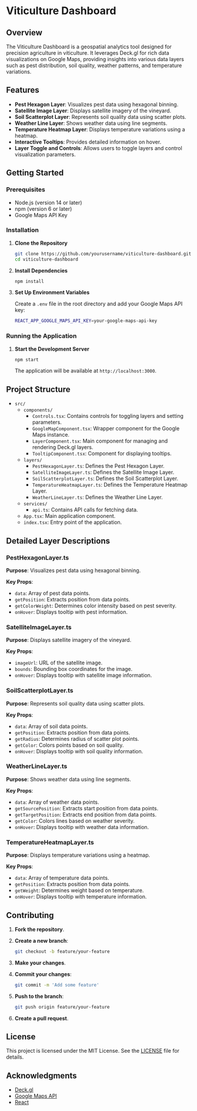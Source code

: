 # Viticulture Dashboard

## Overview

The Viticulture Dashboard is a geospatial analytics tool designed for precision agriculture in viticulture. It leverages Deck.gl for rich data visualizations on Google Maps, providing insights into various data layers such as pest distribution, soil quality, weather patterns, and temperature variations.

## Features

- **Pest Hexagon Layer**: Visualizes pest data using hexagonal binning.
- **Satellite Image Layer**: Displays satellite imagery of the vineyard.
- **Soil Scatterplot Layer**: Represents soil quality data using scatter plots.
- **Weather Line Layer**: Shows weather data using line segments.
- **Temperature Heatmap Layer**: Displays temperature variations using a heatmap.
- **Interactive Tooltips**: Provides detailed information on hover.
- **Layer Toggle and Controls**: Allows users to toggle layers and control visualization parameters.

## Getting Started

### Prerequisites

- Node.js (version 14 or later)
- npm (version 6 or later)
- Google Maps API Key

### Installation

1. **Clone the Repository**

   ```bash
   git clone https://github.com/yourusername/viticulture-dashboard.git
   cd viticulture-dashboard
   ```

2. **Install Dependencies**

   ```bash
   npm install
   ```

3. **Set Up Environment Variables**

   Create a `.env` file in the root directory and add your Google Maps API key:

   ```bash
   REACT_APP_GOOGLE_MAPS_API_KEY=your-google-maps-api-key
   ```

### Running the Application

1. **Start the Development Server**

   ```bash
   npm start
   ```

   The application will be available at `http://localhost:3000`.

## Project Structure

- `src/`
  - `components/`
    - `Controls.tsx`: Contains controls for toggling layers and setting parameters.
    - `GoogleMapComponent.tsx`: Wrapper component for the Google Maps instance.
    - `LayerComponent.tsx`: Main component for managing and rendering Deck.gl layers.
    - `TooltipComponent.tsx`: Component for displaying tooltips.
  - `layers/`
    - `PestHexagonLayer.ts`: Defines the Pest Hexagon Layer.
    - `SatelliteImageLayer.ts`: Defines the Satellite Image Layer.
    - `SoilScatterplotLayer.ts`: Defines the Soil Scatterplot Layer.
    - `TemperatureHeatmapLayer.ts`: Defines the Temperature Heatmap Layer.
    - `WeatherLineLayer.ts`: Defines the Weather Line Layer.
  - `services/`
    - `api.ts`: Contains API calls for fetching data.
  - `App.tsx`: Main application component.
  - `index.tsx`: Entry point of the application.

## Detailed Layer Descriptions

### PestHexagonLayer.ts

**Purpose**: Visualizes pest data using hexagonal binning.

**Key Props**:

- `data`: Array of pest data points.
- `getPosition`: Extracts position from data points.
- `getColorWeight`: Determines color intensity based on pest severity.
- `onHover`: Displays tooltip with pest information.

### SatelliteImageLayer.ts

**Purpose**: Displays satellite imagery of the vineyard.

**Key Props**:

- `imageUrl`: URL of the satellite image.
- `bounds`: Bounding box coordinates for the image.
- `onHover`: Displays tooltip with satellite image information.

### SoilScatterplotLayer.ts

**Purpose**: Represents soil quality data using scatter plots.

**Key Props**:

- `data`: Array of soil data points.
- `getPosition`: Extracts position from data points.
- `getRadius`: Determines radius of scatter plot points.
- `getColor`: Colors points based on soil quality.
- `onHover`: Displays tooltip with soil quality information.

### WeatherLineLayer.ts

**Purpose**: Shows weather data using line segments.

**Key Props**:

- `data`: Array of weather data points.
- `getSourcePosition`: Extracts start position from data points.
- `getTargetPosition`: Extracts end position from data points.
- `getColor`: Colors lines based on weather severity.
- `onHover`: Displays tooltip with weather data information.

### TemperatureHeatmapLayer.ts

**Purpose**: Displays temperature variations using a heatmap.

**Key Props**:

- `data`: Array of temperature data points.
- `getPosition`: Extracts position from data points.
- `getWeight`: Determines weight based on temperature.
- `onHover`: Displays tooltip with temperature information.

## Contributing

1. **Fork the repository**.
2. **Create a new branch**:

   ```bash
   git checkout -b feature/your-feature
   ```

3. **Make your changes**.
4. **Commit your changes**:

   ```bash
   git commit -m 'Add some feature'
   ```

5. **Push to the branch**:

   ```bash
   git push origin feature/your-feature
   ```

6. **Create a pull request**.

## License

This project is licensed under the MIT License. See the [LICENSE](LICENSE) file for details.

## Acknowledgments

- [Deck.gl](https://deck.gl)
- [Google Maps API](https://developers.google.com/maps)
- [React](https://reactjs.org)

